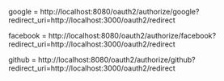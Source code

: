 google = http://localhost:8080/oauth2/authorize/google?redirect_uri=http://localhost:3000/oauth2/redirect

facebook = http://localhost:8080/oauth2/authorize/facebook?redirect_uri=http://localhost:3000/oauth2/redirect

github = http://localhost:8080/oauth2/authorize/github?redirect_uri=http://localhost:3000/oauth2/redirect

